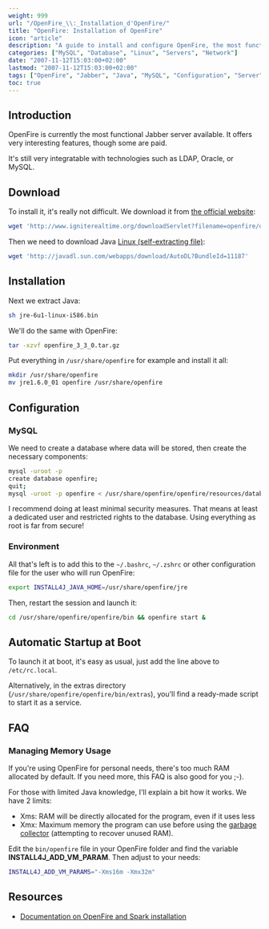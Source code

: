 ```yaml
---
weight: 999
url: "/OpenFire_\\:_Installation_d'OpenFire/"
title: "OpenFire: Installation of OpenFire"
icon: "article"
description: "A guide to install and configure OpenFire, the most functional Jabber server, with integration capabilities for LDAP, Oracle, and MySQL."
categories: ["MySQL", "Database", "Linux", "Servers", "Network"]
date: "2007-11-12T15:03:00+02:00"
lastmod: "2007-11-12T15:03:00+02:00"
tags: ["OpenFire", "Jabber", "Java", "MySQL", "Configuration", "Server", "Communication"]
toc: true
---
```


## Introduction

OpenFire is currently the most functional Jabber server available. It offers very interesting features, though some are paid.

It's still very integratable with technologies such as LDAP, Oracle, or MySQL.

## Download

To install it, it's really not difficult. We download it from [the official website](https://www.igniterealtime.org/projects/openfire):

```bash
wget 'http://www.igniterealtime.org/downloadServlet?filename=openfire/openfire_3_3_0.tar.gz'
```

Then we need to download Java [Linux (self-extracting file)](https://www.java.com/en/download/manual.jsp):

```bash
wget 'http://javadl.sun.com/webapps/download/AutoDL?BundleId=11187'
```

## Installation

Next we extract Java:

```bash
sh jre-6u1-linux-i586.bin
```

We'll do the same with OpenFire:

```bash
tar -xzvf openfire_3_3_0.tar.gz
```

Put everything in `/usr/share/openfire` for example and install it all:

```bash
mkdir /usr/share/openfire
mv jre1.6.0_01 openfire /usr/share/openfire
```

## Configuration

### MySQL

We need to create a database where data will be stored, then create the necessary components:

```bash
mysql -uroot -p
create database openfire;
quit;
mysql -uroot -p openfire < /usr/share/openfire/openfire/resources/database/openfire_mysql.sql
```

I recommend doing at least minimal security measures. That means at least a dedicated user and restricted rights to the database. Using everything as root is far from secure!

### Environment

All that's left is to add this to the `~/.bashrc`, `~/.zshrc` or other configuration file for the user who will run OpenFire:

```bash
export INSTALL4J_JAVA_HOME=/usr/share/openfire/jre
```

Then, restart the session and launch it:

```bash
cd /usr/share/openfire/openfire/bin && openfire start &
```

## Automatic Startup at Boot

To launch it at boot, it's easy as usual, just add the line above to `/etc/rc.local`.

Alternatively, in the extras directory (`/usr/share/openfire/openfire/bin/extras`), you'll find a ready-made script to start it as a service.

## FAQ

### Managing Memory Usage

If you're using OpenFire for personal needs, there's too much RAM allocated by default. If you need more, this FAQ is also good for you ;-).

For those with limited Java knowledge, I'll explain a bit how it works. We have 2 limits:

* Xms: RAM will be directly allocated for the program, even if it uses less
* Xmx: Maximum memory the program can use before using the [garbage collector](https://en.wikipedia.org/wiki/Garbage_collector) (attempting to recover unused RAM).

Edit the `bin/openfire` file in your OpenFire folder and find the variable **INSTALL4J_ADD_VM_PARAM**. Then adjust to your needs:

```bash
INSTALL4J_ADD_VM_PARAMS="-Xms16m -Xmx32m"
```

## Resources
- [Documentation on OpenFire and Spark installation](/pdf/openfire_3_3_3_spark_2_5_7.pdf)
